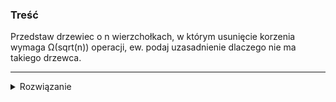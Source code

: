 ### Treść
Przedstaw drzewiec o n wierzchołkach, w którym usunięcie korzenia wymaga Ω(sqrt(n)) operacji, ew. podaj uzasadnienie dlaczego nie ma takiego drzewca. 

------
<details><summary>Rozwiązanie</summary>
   
![obrasek](https://i.imgur.com/6NdiLw0.png)
<p>
    

